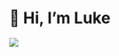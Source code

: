 # 👋 Hi, I’m Luke
 <img src = "https://miro.medium.com/max/875/1*2ayKmvVZCYaLPl-nmLLp5g.png">

<!---
EternalL1/EternalL1 is a ✨ special ✨ repository because its `README.md` (this file) appears on your GitHub profile.
You can click the Preview link to take a look at your changes.
--->
